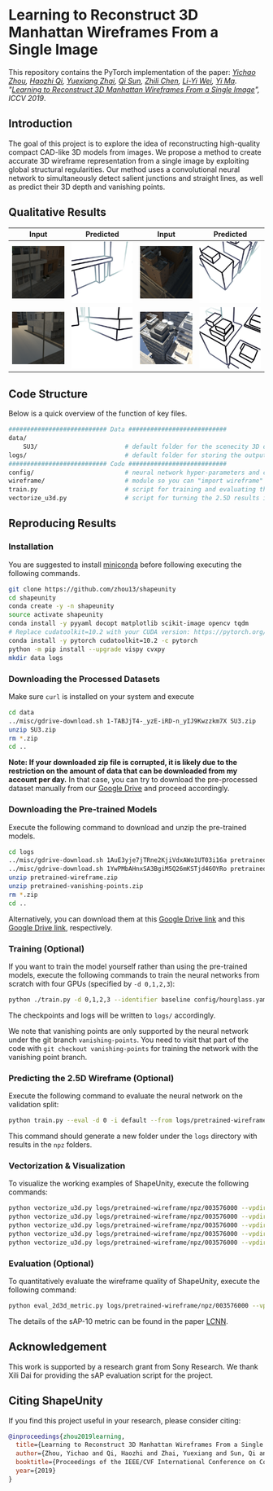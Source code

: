 # Learning to Reconstruct 3D Manhattan Wireframes From a Single Image

This repository contains the  PyTorch implementation of the paper:  *[Yichao Zhou](https://yichaozhou.com), [Haozhi Qi](https://haozhi.io/), [Yuexiang Zhai](https://yx-s-z.github.io/), [Qi Sun](https://qisun.me/), [Zhili Chen](http://www.zhilichen.com/), [Li-Yi Wei](https://www.liyiwei.org/), [Yi Ma](https://people.eecs.berkeley.edu/~yima/). "[Learning to Reconstruct 3D Manhattan Wireframes From a Single Image](https://arxiv.org/abs/1905.07482)", ICCV 2019*.

## Introduction

The goal of this project is to explore the idea of reconstructing high-quality compact CAD-like 3D models from images. We propose a method to create accurate 3D wireframe representation from a single image by exploiting global structural regularities. Our method uses a convolutional neural network to simultaneously detect salient junctions and straight lines, as well as predict their 3D depth and vanishing points. 

## Qualitative Results

| Input                                   | Predicted                               | Input                                   | Predicted                               |
| --------------------------------------- | --------------------------------------- | --------------------------------------- | --------------------------------------- |
| <img src="figs/000141.png" width="192"> | <img src="figs/000141.gif" width="192"> | <img src="figs/000100.png" width="192"> | <img src="figs/000100.gif" width="192"> |
| <img src="figs/000109.png" width="192"> | <img src="figs/000109.gif" width="192"> | <img src="figs/000299.png" width="192"> | <img src="figs/000299.gif" width="192"> |



## Code Structure

Below is a quick overview of the function of key files.

```bash
########################### Data ###########################
data/
    SU3/                        # default folder for the scenecity 3D dataset
logs/                           # default folder for storing the output during training
########################### Code ###########################
config/                         # neural network hyper-parameters and configurations
wireframe/                      # module so you can "import wireframe" in scripts
train.py                        # script for training and evaluating the neural network
vectorize_u3d.py                # script for turning the 2.5D results into 3D wireframe
```

## Reproducing Results

### Installation

You are suggested to install [miniconda](https://docs.conda.io/en/latest/miniconda.html) before following executing the following commands.

```bash
git clone https://github.com/zhou13/shapeunity
cd shapeunity
conda create -y -n shapeunity
source activate shapeunity
conda install -y pyyaml docopt matplotlib scikit-image opencv tqdm
# Replace cudatoolkit=10.2 with your CUDA version: https://pytorch.org/get-started/
conda install -y pytorch cudatoolkit=10.2 -c pytorch
python -m pip install --upgrade vispy cvxpy
mkdir data logs
```

### Downloading the Processed Datasets
Make sure `curl` is installed on your system and execute
```bash
cd data
../misc/gdrive-download.sh 1-TABJjT4-_yzE-iRD-n_yIJ9Kwzzkm7X SU3.zip
unzip SU3.zip
rm *.zip
cd ..
```

**Note: If your downloaded zip file is corrupted, it is likely due to the restriction on the amount of data that can be downloaded from my account per day.** In that case, you can try to download the pre-processed dataset
manually from our [Google Drive](https://drive.google.com/file/d/1-TABJjT4-_yzE-iRD-n_yIJ9Kwzzkm7X) and proceed accordingly.

### Downloading the Pre-trained Models

Execute the following command to download and unzip the pre-trained models.

```bash
cd logs
../misc/gdrive-download.sh 1AuE3yje7jTRne2KjiVdxAWo1UT03i16a pretrained-wireframe.zip
../misc/gdrive-download.sh 1YwPMbAHnxSA3BgiM5Q26mKSTjd46OYRo pretrained-vanishing-points.zip
unzip pretrained-wireframe.zip
unzip pretrained-vanishing-points.zip
rm *.zip
cd ..
```

Alternatively, you can download them at this [Google Drive link](https://drive.google.com/file/d/1AuE3yje7jTRne2KjiVdxAWo1UT03i16a) and this [Google Drive link](https://drive.google.com/file/d/1YwPMbAHnxSA3BgiM5Q26mKSTjd46OYRo), respectively.

### Training (Optional)

If you want to train the model yourself rather than using the pre-trained models, execute the following commands to train the neural networks from scratch with four GPUs (specified by `-d 0,1,2,3`):
```bash
python ./train.py -d 0,1,2,3 --identifier baseline config/hourglass.yaml
```

The checkpoints and logs will be written to `logs/` accordingly.

We note that vanishing points are only supported by the neural network under the git branch `vanishing-points`.  You need to visit that part of the code with `git checkout vanishing-points` for training the network with the vanishing point branch.

### Predicting the 2.5D Wireframe (Optional)

Execute the following command to evaluate the neural network on the validation split:

```bash
python train.py --eval -d 0 -i default --from logs/pretrained-wireframe/checkpoint_latest.pth.tar logs/pretrained-wireframe/config.yaml
```

This command should generate a new folder under the `logs` directory with results in the `npz` folders.

### Vectorization & Visualization

To visualize the working examples of ShapeUnity, execute the following commands:

``` bash
python vectorize_u3d.py logs/pretrained-wireframe/npz/003576000 --vpdir logs/pretrained-vanishing-points/npz/000096000 57
python vectorize_u3d.py logs/pretrained-wireframe/npz/003576000 --vpdir logs/pretrained-vanishing-points/npz/000096000 100
python vectorize_u3d.py logs/pretrained-wireframe/npz/003576000 --vpdir logs/pretrained-vanishing-points/npz/000096000 109
python vectorize_u3d.py logs/pretrained-wireframe/npz/003576000 --vpdir logs/pretrained-vanishing-points/npz/000096000 141
python vectorize_u3d.py logs/pretrained-wireframe/npz/003576000 --vpdir logs/pretrained-vanishing-points/npz/000096000 299
```

### Evaluation (Optional)

To quantitatively evaluate the wireframe quality of ShapeUnity, execute the following command:

``` bash
python eval_2d3d_metric.py logs/pretrained-wireframe/npz/003576000 --vpdir logs/pretrained-vanishing-points/npz/000096000
```

The details of the sAP-10 metric can be found in the paper [LCNN](https://openaccess.thecvf.com/content_ICCV_2019/papers/Zhou_End-to-End_Wireframe_Parsing_ICCV_2019_paper.pdf).

## Acknowledgement

This work is supported by a research grant from Sony Research.  We thank Xili Dai for providing the
sAP evaluation script for the project.

## Citing ShapeUnity

If you find this project useful in your research, please consider citing:

```bib
@inproceedings{zhou2019learning,
  title={Learning to Reconstruct 3D Manhattan Wireframes From a Single Image},
  author={Zhou, Yichao and Qi, Haozhi and Zhai, Yuexiang and Sun, Qi and Chen, Zhili and Wei, Li-Yi and Ma, Yi},
  booktitle={Proceedings of the IEEE/CVF International Conference on Computer Vision},
  year={2019}
}
```

